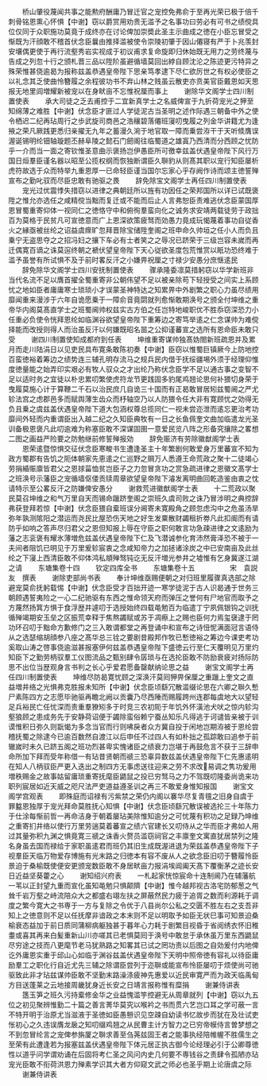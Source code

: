 <!-- { "loadSidebar": true } -->
　　桥山肇役蔑闻共事之能勲府酬庸乃冒迁官之宠控免弗俞于至再光荣已极于倍千刺骨铭恩熏心怀惧【中谢】窃以爵赏用劝贵无滥予之名事功曰劳必有可书之绩傥具位仅同于众职施功莫竟于成终亦在讨论俾加崇奬此圣主示曲成之徳在小臣忘冒受之惭既为汗顔敢不稽首伏念臣曩由推择滥被使令崇陵初肇于因山僊寝有严于卜兆羡封安壤偶更使于再行流壑秀岩实视成于初议甫求复命旋即归休始既无用力之劳终蔑与告成之列忽十行之颁札晋三品以陞阶虽避循墙莫回出綍自顾沈沦之陈迹更污特异之殊荣惟甚侥逾曷为报称兹盖恭遇皇帝陛下思亲笃孝逮下尽仁欲厉世之有权必使臣之以礼念其乏使曲怜簪履之余程彼功书不弃山林之贱虽云散吏亦贲美官臣戴恩如天思报无地里闾増耀新被宠以在身畎亩不忘惟祝厘而事上
　　谢除华文阁学士四川制置使表
　　承大司徒之乏去甫控于二宜新真学士之名威俾宣于九折荷宠光之狎至知绵薄之难胜【中谢】伏念臣才匪过人学徒泥古当圣明之述作际遇三朝备中外之使令栖迟二纪再玷周行之歩武旋司商邑之浩穰碧落僊班寖叨曳履之列金华讲籍尤为逢掖之荣凡厥践更悉归亲擢无九年之蓄漫久涴于地官取一障而乗尝洊干于天听倐膺误渥诞锡明纶钿轴璇题丕赫阜陵之懿石门劒阁往临蜀道之雄寘乃西清而分西顾之忧防乎一介而当一面之寄钦惟圣意曲示褒扬岂伊愚臣所可徼幸兹盖伏遇皇帝陛下风行万国日烜羣臣谨名器以昭至公揽权纲而恢独断谓臣久聨豹从则髙其职以宠行知臣屡析虎符故选于众而特举九重恩厚一已命轻臣谨当国尔忘家心乎存阙作诗而颂主徳誓殚宣布之勤叱驭而尽臣忠敢有驰驱之畏
　　辞免除宝文阁学士再任四川制置使表
　　宠光过优震悸失措窃以进律之典朝廷所以旌有功因任之荣邦国所以详已试既褒陞之惟允亦选任之咸精傥当黜而复迁或不能而后止人言弗恕臣责难逃伏念臣蒙国厚恩冒蜀重寄仰体一视同仁之徳恪守中和俯徇羣蛮向化之诚务求安靖两载徒劳于政拙百为莫格于民贫凡可宣徳意而广上恩深欲策疲驽而効愚力竟成玩愒蔑着事功自従香火之縁亟被丝纶之诏益虞瘝旷忽拜晋除宝储陞奎阁之班申命久帅垣之任小人而负且乗宁无盗思夺之之招冯妇之攘下车必有士者笑之之辱况已跻荣于三级岂容未嵗而再迁偶寛百谪之诛莫逭终朝之褫伏望皇帝陛下天心従欲圣度包荒惟赏以眂功恐终难于滥予虽誉有所试惧不及于前时畧反汗之小嫌畀祝厘之寸禄少安愚分庶惬逺民
　　辞免除华文阁学士四川安抚制置使表
　　骤承隆委凛莫措躬窃以华学新班非当代名流不足以膺首擢全蜀重寄非公朝伟望不足以被亲除苟下轻授受之间实上系顾忧之地如臣者庸庸寒士琐琐小才误蒙圣神特达之知累畀中外剧繁之职心力虽尽绩用靡闻重来漫涉于六年自诡愿乗于一障俞音竟閟就列愈惭敢期涣号之颁全付坤维之重帝华内阁莫髙直学士之班蜀阃帅权兹实古方伯之任岂特地峻职优不胜忝窃深恐力小任重必负使令恍拜恩纶如临渊谷欲望皇帝陛下重筹边之寄笃举逺之仁念谋帅为难傥择能而改授则得人而治虽反汗以何嫌既昭名噐之公抑谨蕃宣之选所有恩命臣未敢只受
　　谢四川制置使知成都府到任表
　　坤维重寄谋帅独髙妫閤新班疏恩并及累月而走川陆涓日以见吏民具布寛条敢陈初奏【中谢】臣窃以惟蜀巨镇厥今上防地控百蛮徳裕着筹边之绩势连三辅孔明存流马之规兵民内借于抚绥疆埸外须于经理仰惟度徳量能之始弄印实艰必有牧人驭众之才出纶乃称伏念臣学不足以通古事之变智不足以适时务之宜徒以朴忠累叨繁使虎符龙节更践固多豹尾鸡翘论思何补猥切身荣于曳履莫施心计于算鞭二千石以治民庶几自诡三十国而有正曷敢冒居矧兹蜀阃之严尤轸法宫之虑郡邑多而赋舆薄生齿众而杼轴空乃以人防猥令任大非有寛顾忧之効得无负且乗之虞兹盖伏遇皇帝陛下道大包涵权尊总揽同仁一视未尝迩泄而逺忘更治考功靡间外轻而内重谓臣出入越二纪之久知臣典牧有一日之长鱼佩奎文曲加临遣龙光圣训备极恩褒凡此叨逾难为称塞臣敢不深谋固圉一意爱民览八阵之形备究攘除之畧想二图之画益严险要之防勉继前修誓殚报効
　　辞免赈济有劳除徽猷阁学士表
　　恩荣逺暨惊惧交征伏念臣寒畯书生遭逢圣主十年繁剧何敢爱身万里蕃宣不知为政方蜀郡有告饥之阨体朝家先恵逺之仁巡野之赒万人悉遵王命荒政之聚十二徒竭心劳捐緍赈廪皆君父之恩捄菑恤贫岂臣子之力忽冒贪功之赏急疏进律之恩徽文髙学士之班涣号示藩臣之宠循墙伛偻贡牍周章欲望皇帝陛下濬发离明曲回乾造鉴由衷之忱请特示至公畧反汗之防嫌俾安愚分
　　谢救荒进徽猷阁学士表
　　十二荒政以聚民莫召坤维之和气万里自天而锡命躐跻奎阁之崇班久虞司败之诛乃冒涉明之典控辞弗获登拜若惊【中谢】伏念臣猥自槖班误分阃寄未寛殿角之顾忽虑沟中之危虽汤旱弥年孰测隂阳之潜运而尧民比屋恐伤天地之好生发粟散财蠲租折劵凡此扣阍而有请防乎如响之答声尽归君父之恩但知报上辱在守臣之职何敢言功急疎进律之文逺励为藩之志衮褒有耀氷薄増危兹盖伏遇皇帝陛下仁及飞潜诚参化育沛然膏泽恐不被于一夫间者阻饥已明见于万里爰轸宸衷之念咸知帝力之加拯诸涂炭之中已安南亩及此丝纶之下寖上西清臣敢不仰体鸿私頫殚驽钝讫无反汗増光参井之墟惟有乞身冀遂江湖之请
　　东塘集卷十四
　　钦定四库全书
　　东塘集卷十五　　　　　宋　袁説友　撰表
　　谢除吏部尚书表
　　奉计坤维亟赐便朝之对归班里履骤真选部之除避宠莫俞抚躬载惕【中谢】伏念臣受才百拙开迹一寒学徒泥于古人识曷通于世务三朝顾遇誓夷险之一心二纪驰驱有东西之惟命领天府而弹压之誉何有尸地官而取予之方蔑然扬箕方惧于食浮歴井遽叨于选授始终四载黾勉百为临遣丁宁夙佩银钩之训抚循殚竭期安玉垒之区振荒幸释于焦熬蠲赋或苏于凋瘵上之赐也臣何力焉玺襃逮于罔功环召叨于黜命方歉修门之三入敢谓都堂之再登诵中和宣布之诗忸怩满面冠言语侍从之选瑟缩胡顔参八座之髙华总三铨之要剧昔殿邦作牧已慙徳裕之筹边今课吏考功奚取山涛之啓事侥逾滋甚报塞伊何兹盖恭遇皇帝陛下盛徳云行至仁天覆明见万里灼知臣下之勤劳柄驭羣工仪图流品之甄别肆令孱琐与在选抡臣敢不防励衰疲对扬际防思不出位当歴观身言书判之长心乎爱君愿备罄献纳论思之益
　　谢宝文阁学士再任四川制置使表
　　坤维尽防曷寛忧顾之深涣汗莫囘狎畀保厘之重躐上奎文之直益増井络之光惧弗克胜报未知所【中谢】伏念臣顷繇冗散滥缀论思在六卿之聨久慙尸素陈四方之志愿毕驰驱再瞻北阙以贡囊乃尽西陲而赐履跨州连郡每虞地大以望轻足兵裕民亡任忧深而责重羣獠矧多于时竞三农初阨于年饥外怀潢池犬吠之惊内轸沟壑狼顾之患成务先于安静荷诏便于蠲除蛮俗赖宁蚕丛知乐凡得逃于诃谴皆亲被于训谟惟积日弥久则翫愒为多念当官而行则咈戾者众方冀自投于闲地岂期洊被于恩纶尝稽抚蜀之除逮今已逾百数然自渡江以后申任不过四人有如朴拙之孤踪敢曰追参于前辙嵗时未久已跻五阁之班功烈甚卑实愧诸臣之绩衰力岂堪于再鼓危言不获于三辞申命所加下拜而受年称借一有玷昔贤朝而禠三恐辜异数兹盖伏遇皇帝陛下仁先惠逺明在知人八柄驭臣严更入迭出之制四方无事虑送往迎来之劳不求改易调之隽功爰用増秩赐金之故事姑留庸琐重寄抚麾臣鼯鼠之投已穷驽马之力不驾既叨隆委尚诡来功职列宸居如近天威之咫尺法严吏道益遵圣训之再三不敢爱身惟知报国
　　谢宝文阁学宫观表
　　即殊庭而诏禄有污紫禁之荣仍内阁以褰华尽复青氊之旧身自虞于罪盭恩独厚于宠光拜命莫胜抚心知惧【中谢】伏念臣顷繇冗散误被选抡三十年陈力于仕涂每惭前哲一再命洁身于朝着屡玷美除惟知逾分之可忧蔑有积功之足録乃坤维之重寄扪井络以使行万里劳遄莫着蕃宣之绩六官建长又叨侍从之华而臣才弗如人用过其量弥积九渊之惧竟寛三禠之诛香火赘员滥窃祠官之丰廪奎文寓直犹居禁列之隆名身虽去国而禄给于家职虽逺君而班仍其旧生成既渥进退为荣兹盖恭遇皇帝陛下子视羣臣天临万物爱存博施有光末路之归徳本有容不废从人之欲念臣旧叨于簪履怜臣景迫于桑榆既使便安更颁宠数臣敢不身居畎亩力报涓埃阊阖天髙下覆衡茅之迹长安日近益坚葵藿之心
　　谢知绍兴府表
　　一札起家恍惊宸命十连制阃乃在辅藩航一苇以正封望九重而宣化虽知黾勉只惧颠隮【中谢】惟今越邦视古洛宅防郁葱之气耸千岩万壑之峙流陪众大之都盛右翊左扶之屏蔽然民力疲于追胥之数而利源耗于调度之繁今寛大之书専于一方与复除之令优于八县尚尔公私之交匮不胜左右之支吾非知上之徳意则不足以任抚摩非谙政之本末则不足以明取予如臣无状巳事可知景迫桑榆衰态益加于前日质同蒲柳病躯独甚于暮年心力耗于剧繁目视昏于省阅绣衣怀旧稚耋或喜其再来白髪重新山川亦嗟其已老惧莫囘于涣号中敢怠于承休虽万里东西鼯鼠尽穷途之技而八更麾节老马犹熟路之知畧其已试之罔功责以后图之自効爰付内地俾讫外庸恩实重于邱山心如临于渊谷兹盖伏遇皇帝陛下天明中照帝徳有容礼以待臣庸励羣工之职化行自近尤先三辅之除谓臣尝列于迩聨或能宣布怜臣屡叨于烦使尚可驰驱致此非才玷兹谋帅臣敢不坚勤末路澡涤疲神先惠爱以近民审寛严而为政天临禹甸方目送蓬莱之云地接周畿犹身近长安之日靖言报称惟有糜捐
　　谢兼侍讲表
　　簉玉笋之班久污持槖修金华之业益愧滥竽控避无从周章就列【中谢】窃以九五位之初见聚辨惟勤二十篇之善言菁华莫究以喉衿之书而贯六艺岂口耳之学可蔽一言不特开明于治原尤当滋液于圣徳如臣愚戅识见空疎自幼读书忆故步而犹在及壮试吏怅初心之久违误膺龙扆之知叨缀鸡翘之从民曹主计方智力之已穷帝幙侍言曽梦想之不到忽冒纶言之宠俾参旃厦之聨求善至刍荛兹固王者之能事执经陪帷幄不胜儒生之至荣有此遭逢若为报塞兹盖伏遇皇帝陛下体元居正执古御今论经理必引于公卿尊徳性以道乎问学谓劝诵在后固将考仁圣之风问内史几何要不専钱谷之责肆令孤陋亦玷宠光臣敢不衔荷洪恩力殚素学识其大者方仰窥文武之师必也圣乎期上论唐虞之际
　　谢兼侍讲表

